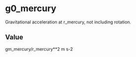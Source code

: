 # g0_mercury

Gravitational acceleration at r_mercury, not including rotation.

## Value

gm_mercury/r_mercury**2 m s-2
